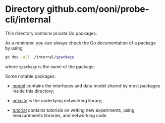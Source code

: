 # Directory github.com/ooni/probe-cli/internal

This directory contains private Go packages.

As a reminder, you can always check the Go documentation of
a package by using

```bash
go doc -all ./internal/$package
```

where `$package` is the name of the package.

Some notable packages:

- [model](model) contains the interfaces and data model shared
by most packages inside this directory;

- [netxlite](netxlite) is the underlying networking library;

- [tutorial](tutorial) contains tutorials on writing new experiments,
using measurements libraries, and networking code.
